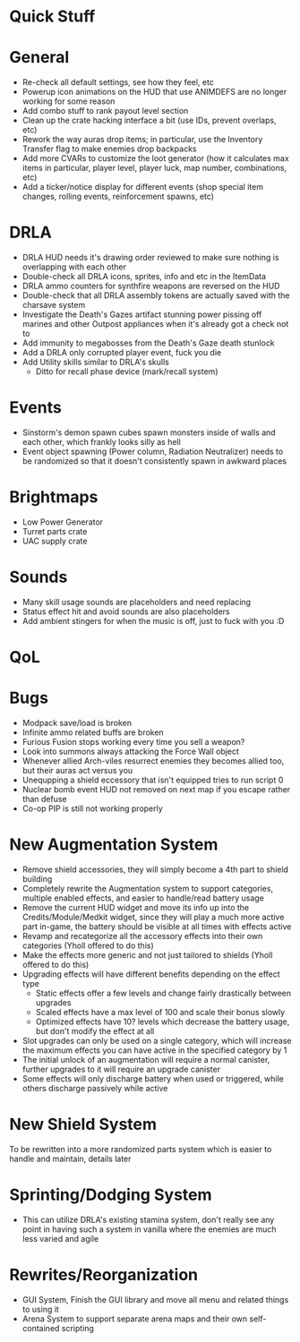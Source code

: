 ﻿Quick Stuff
===

General
===
- Re-check all default settings, see how they feel, etc
- Powerup icon animations on the HUD that use ANIMDEFS are no longer working for some reason
- Add combo stuff to rank payout level section
- Clean up the crate hacking interface a bit (use IDs, prevent overlaps, etc)
- Rework the way auras drop items; in particular, use the Inventory Transfer flag to make enemies drop backpacks
- Add more CVARs to customize the loot generator (how it calculates max items in particular, player level, player luck, map number, combinations, etc)
- Add a ticker/notice display for different events (shop special item changes, rolling events, reinforcement spawns, etc)

DRLA
===
- DRLA HUD needs it's drawing order reviewed to make sure nothing is overlapping with each other
- Double-check all DRLA icons, sprites, info and etc in the ItemData
- DRLA ammo counters for synthfire weapons are reversed on the HUD
- Double-check that all DRLA assembly tokens are actually saved with the charsave system
- Investigate the Death's Gazes artifact stunning power pissing off marines and other Outpost appliances when it's already got a check not to
- Add immunity to megabosses from the Death's Gaze death stunlock
- Add a DRLA only corrupted player event, fuck you die
- Add Utility skills similar to DRLA's skulls
  - Ditto for recall phase device (mark/recall system)

Events
===
- Sinstorm's demon spawn cubes spawn monsters inside of walls and each other, which frankly looks silly as hell
- Event object spawning (Power column, Radiation Neutralizer) needs to be randomized so that it doesn't consistently spawn in awkward places

Brightmaps
===
- Low Power Generator
- Turret parts crate
- UAC supply crate

Sounds
===
- Many skill usage sounds are placeholders and need replacing
- Status effect hit and avoid sounds are also placeholders
- Add ambient stingers for when the music is off, just to fuck with you :D

QoL
===


Bugs
===
- Modpack save/load is broken
- Infinite ammo related buffs are broken
- Furious Fusion stops working every time you sell a weapon?
- Look into summons always attacking the Force Wall object
- Whenever allied Arch-viles resurrect enemies they becomes allied too, but their auras act versus you
- Unequpping a shield eccessory that isn't equipped tries to run script 0
- Nuclear bomb event HUD not removed on next map if you escape rather than defuse
- Co-op PIP is still not working properly

New Augmentation System
===
- Remove shield accessories, they will simply become a 4th part to shield building
- Completely rewrite the Augmentation system to support categories, multiple enabled effects, and easier to handle/read battery usage
- Remove the current HUD widget and move its info up into the Credits/Module/Medkit widget, since they will play a much more active part in-game, the battery should be visible at all times with effects active
- Revamp and recategorize all the accessory effects into their own categories (Yholl offered to do this)
- Make the effects more generic and not just tailored to shields (Yholl offered to do this)
- Upgrading effects will have different benefits depending on the effect type
  - Static effects offer a few levels and change fairly drastically between upgrades
  - Scaled effects have a max level of 100 and scale their bonus slowly
  - Optimized effects have 10? levels which decrease the battery usage, but don't modify the effect at all
- Slot upgrades can only be used on a single category, which will increase the maximum effects you can have active in the specified category by 1
- The initial unlock of an augmentation will require a normal canister, further upgrades to it will require an upgrade canister
- Some effects will only discharge battery when used or triggered, while others discharge passively while active

New Shield System
===
To be rewritten into a more randomized parts system which is easier to handle and maintain, details later

Sprinting/Dodging System
===
- This can utilize DRLA's existing stamina system, don't really see any point in having such a system in vanilla where the enemies are much less varied and agile

Rewrites/Reorganization
===
- GUI System, Finish the GUI library and move all menu and related things to using it
- Arena System to support separate arena maps and their own self-contained scripting